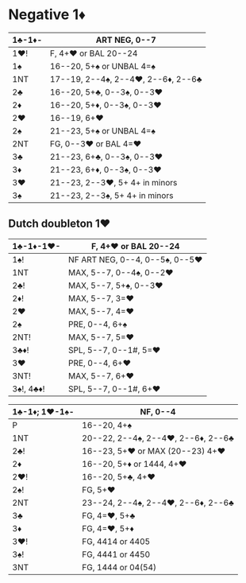 # Negative 1♦

| 1♣-1♦- | ART NEG, 0--7 |
|--------|---------------|
| 1♥!    | F, 4+♥ or BAL 20--24
| 1♠     | 16--20, 5+♠ or UNBAL 4=♠
| 1NT    | 17--19, 2--4♠, 2--4♥, 2--6♦, 2--6♣
| 2♣     | 16--20, 5+♣, 0--3♠, 0--3♥
| 2♦     | 16--20, 5+♦, 0--3♠, 0--3♥
| 2♥     | 16--19, 6+♥
| 2♠     | 21--23, 5+♠ or UNBAL 4=♠
| 2NT    | FG, 0--3♥ or BAL 4=♥
| 3♣     | 21--23, 6+♣, 0--3♠, 0--3♥
| 3♦     | 21--23, 6+♦, 0--3♠, 0--3♥
| 3♥     | 21--23, 2--3♥, 5+ 4+ in minors
| 3♠     | 21--23, 2--3♠, 5+ 4+ in minors

## Dutch doubleton 1♥

| 1♣-1♦-1♥- | F, 4+♥ or BAL 20--24 |
|-----------|----------------------|
| 1♠!       | NF ART NEG, 0--4, 0--5♠, 0--5♥
| 1NT       | MAX, 5--7, 0--4♠, 0--2♥
| 2♣!       | MAX, 5--7, 5+♠, 0--3♥
| 2♦!       | MAX, 5--7, 3=♥
| 2♥        | MAX, 5--7, 4=♥
| 2♠        | PRE, 0--4, 6+♠
| 2NT!      | MAX, 5--7, 5=♥
| 3♣♦!      | SPL, 5--7, 0--1#, 5=♥
| 3♥        | PRE, 0--4, 6+♥
| 3NT!      | MAX, 5--7, 6+♥
| 3♠!, 4♣♦! | SPL, 5--7, 0--1#, 6+♥

| 1♣-1♦; 1♥-1♠- | NF, 0--4 |
|---------------|----------|
| P             | 16--20, 4+♠
| 1NT           | 20--22, 2--4♠, 2--4♥, 2--6♦, 2--6♣
| 2♣!           | 16--23, 5+♥ or MAX (20--23) 4+♥
| 2♦            | 16--20, 5+♦ or 1444, 4+♥
| 2♥!           | 16--20, 5+♣, 4+♥
| 2♠!           | FG, 5+♥
| 2NT           | 23--24, 2--4♠, 2--4♥, 2--6♦, 2--6♣
| 3♣            | FG, 4=♥, 5+♣
| 3♦            | FG, 4=♥, 5+♦
| 3♥!           | FG, 4414 or 4405
| 3♠!           | FG, 4441 or 4450
| 3NT           | FG, 1444 or 04(54)
